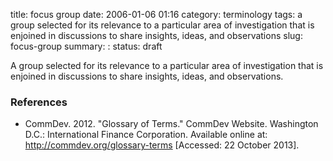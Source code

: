 title: focus group
date: 2006-01-06 01:16
category: terminology
tags: a group selected for its relevance to a particular area of investigation that is enjoined in discussions to share insights, ideas, and observations
slug: focus-group
summary: :
status: draft

<!--
summary:
-->
A group selected for its relevance to a particular area of investigation that is enjoined in discussions to share insights, ideas, and observations.


### References

* CommDev. 2012. "Glossary of Terms." CommDev Website. Washington D.C.: International Finance Corporation. Available online at: http://commdev.org/glossary-terms [Accessed: 22 October 2013].

